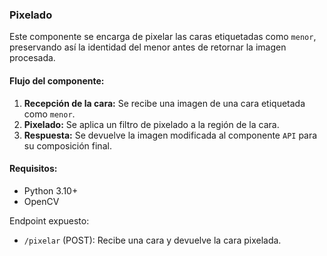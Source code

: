 ### Pixelado

Este componente se encarga de pixelar las caras etiquetadas como `menor`, preservando así la identidad del menor antes de retornar la imagen procesada.

#### Flujo del componente:

1. **Recepción de la cara:** Se recibe una imagen de una cara etiquetada como `menor`.
2. **Pixelado:** Se aplica un filtro de pixelado a la región de la cara.
3. **Respuesta:** Se devuelve la imagen modificada al componente `API` para su composición final.

#### Requisitos:

* Python 3.10+
* OpenCV

Endpoint expuesto:

* `/pixelar` (POST): Recibe una cara y devuelve la cara pixelada.

